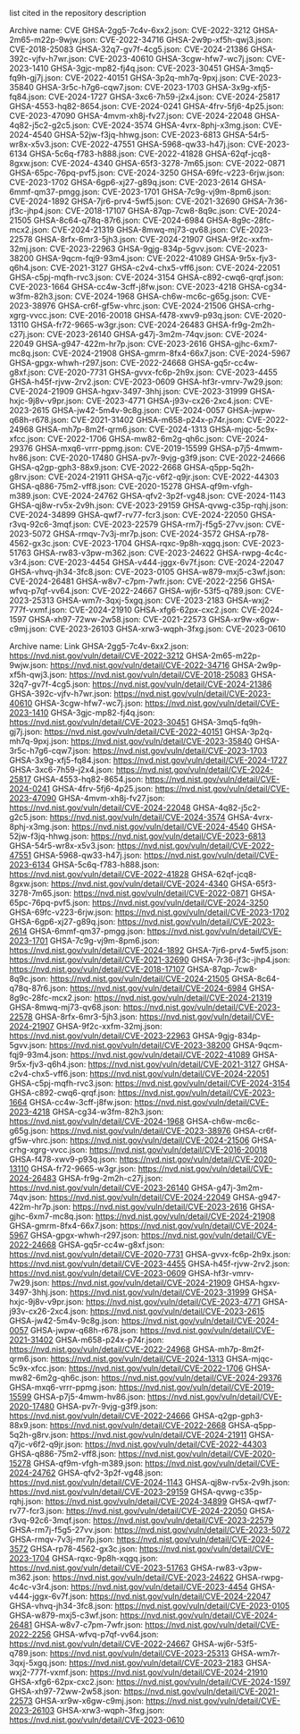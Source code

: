 list cited in the repository description

Archive name: CVE
GHSA-2gg5-7c4v-6xx2.json: CVE-2022-3212
GHSA-2m65-m22p-9wjw.json: CVE-2022-34716
GHSA-2w9p-xf5h-qwj3.json: CVE-2018-25083
GHSA-32q7-gv7f-4cg5.json: CVE-2024-21386
GHSA-392c-vjfv-h7wr.json: CVE-2023-40610
GHSA-3cgw-hfw7-wc7j.json: CVE-2023-1410
GHSA-3gjc-mp82-fj4q.json: CVE-2023-30451
GHSA-3mq5-fq9h-gj7j.json: CVE-2022-40151
GHSA-3p2q-mh7q-9pxj.json: CVE-2023-35840
GHSA-3r5c-h7g6-cqw7.json: CVE-2023-1703
GHSA-3x9g-xfj5-fq84.json: CVE-2024-1727
GHSA-3xc6-7h59-j2x4.json: CVE-2024-25817
GHSA-4553-hq82-8654.json: CVE-2024-0241
GHSA-4frv-5fj6-4p25.json: CVE-2023-47090
GHSA-4mvm-xh8j-fv27.json: CVE-2024-22048
GHSA-4q82-j5c2-g2c5.json: CVE-2024-3574
GHSA-4vrx-8phj-x3mg.json: CVE-2024-4540
GHSA-52jw-f3jq-hhwg.json: CVE-2023-6813
GHSA-54r5-wr8x-x5v3.json: CVE-2022-47551
GHSA-5968-qw33-h47j.json: CVE-2023-6134
GHSA-5c6q-f783-h888.json: CVE-2022-41828
GHSA-62qf-jcq8-8gxw.json: CVE-2024-4340
GHSA-65f3-3278-7m65.json: CVE-2022-0871
GHSA-65pc-76pq-pvf5.json: CVE-2024-3250
GHSA-69fc-v223-6rjw.json: CVE-2023-1702
GHSA-6gp6-xj27-g89q.json: CVE-2023-2614
GHSA-6mmf-qm37-pmgg.json: CVE-2023-1701
GHSA-7c9g-vj9m-8pm6.json: CVE-2024-1892
GHSA-7jr6-prv4-5wf5.json: CVE-2021-32690
GHSA-7r36-jf3c-jhp4.json: CVE-2018-17107
GHSA-87qp-7cw8-8q9c.json: CVE-2024-21505
GHSA-8c64-q78q-87r6.json: CVE-2024-6984
GHSA-8g9c-28fc-mcx2.json: CVE-2024-21319
GHSA-8mwq-mj73-qv68.json: CVE-2023-22578
GHSA-8rfx-6mr3-5jh3.json: CVE-2024-21907
GHSA-9f2c-xxfm-32mj.json: CVE-2023-22963
GHSA-9gjg-834p-5gvv.json: CVE-2023-38200
GHSA-9qcm-fqj9-93m4.json: CVE-2022-41089
GHSA-9r5x-fjv3-q6h4.json: CVE-2021-3127
GHSA-c2v4-chx5-vff6.json: CVE-2024-22051
GHSA-c5pj-mqfh-rvc3.json: CVE-2024-3154
GHSA-c892-cwq6-qrqf.json: CVE-2023-1664
GHSA-cc4w-3cff-j8fw.json: CVE-2023-4218
GHSA-cg34-w3fm-82h3.json: CVE-2024-1968
GHSA-ch6w-mc6c-g65g.json: CVE-2023-38976
GHSA-cr6f-gf5w-vhrc.json: CVE-2024-21506
GHSA-crhg-xgrg-vvcc.json: CVE-2016-20018
GHSA-f478-xwv9-p93q.json: CVE-2020-13110
GHSA-fr72-9665-w3gr.json: CVE-2024-26483
GHSA-fr9g-2m2h-c27j.json: CVE-2023-26140
GHSA-g47j-3m2m-74qv.json: CVE-2024-22049
GHSA-g947-422m-hr7p.json: CVE-2023-2616
GHSA-gjhc-6xm7-mc8q.json: CVE-2024-21908
GHSA-gmrm-8fx4-66x7.json: CVE-2024-5967
GHSA-gpgx-whwh-r297.json: CVE-2022-24668
GHSA-gq5r-cc4w-g8xf.json: CVE-2020-7731
GHSA-gvvx-fc6p-2h9x.json: CVE-2023-4455
GHSA-h45f-rjvw-2rv2.json: CVE-2023-0609
GHSA-hf3r-vmrv-7w29.json: CVE-2024-21909
GHSA-hgxv-3497-3hhj.json: CVE-2023-31999
GHSA-hxjc-9j8v-v9pr.json: CVE-2023-4771
GHSA-j93v-cx26-2xc4.json: CVE-2023-2615
GHSA-jw42-5m4v-9c8g.json: CVE-2024-0057
GHSA-jwpw-q68h-r678.json: CVE-2021-31402
GHSA-m658-p24x-p74r.json: CVE-2022-24968
GHSA-mh7p-8m2f-qrm6.json: CVE-2024-1313
GHSA-mjqc-5c9x-xfcc.json: CVE-2022-1706
GHSA-mw82-6m2g-qh6c.json: CVE-2024-29376
GHSA-mxq6-vrrr-ppmg.json: CVE-2019-15599
GHSA-p7j5-4mwm-hv86.json: CVE-2020-17480
GHSA-pv7r-9vjg-g3f9.json: CVE-2022-24666
GHSA-q2gp-gph3-88x9.json: CVE-2022-2668
GHSA-q5pp-5q2h-g8rv.json: CVE-2024-21911
GHSA-q7jc-v6f2-q9jr.json: CVE-2022-44303
GHSA-q886-75m2-vff8.json: CVE-2020-15278
GHSA-qf9m-vfgh-m389.json: CVE-2024-24762
GHSA-qfv2-3p2f-vg48.json: CVE-2024-1143
GHSA-qj8w-rv5x-2v9h.json: CVE-2023-29159
GHSA-qvwg-c35p-rqhj.json: CVE-2024-34899
GHSA-qwf7-rv77-fcr3.json: CVE-2024-22050
GHSA-r3vq-92c6-3mqf.json: CVE-2023-22579
GHSA-rm7j-f5g5-27vv.json: CVE-2023-5072
GHSA-rmqv-7v3j-mr7p.json: CVE-2024-3572
GHSA-rp78-4562-gx3c.json: CVE-2023-1704
GHSA-rqxc-9p8h-xqgq.json: CVE-2023-51763
GHSA-rw83-v3pw-m362.json: CVE-2023-24622
GHSA-rwpg-4c4c-v3r4.json: CVE-2023-4454
GHSA-v444-jggx-6v7f.json: CVE-2024-22047
GHSA-vhvq-jh34-3fc8.json: CVE-2023-0105
GHSA-w879-mxj5-c3wf.json: CVE-2024-26481
GHSA-w8v7-c7pm-7wfr.json: CVE-2022-2256
GHSA-wfvq-p7qf-vv64.json: CVE-2022-24667
GHSA-wj6r-53f5-q789.json: CVE-2023-25313
GHSA-wm7r-3qxj-5xgq.json: CVE-2023-2183
GHSA-wxj2-777f-vxmf.json: CVE-2024-21910
GHSA-xfg6-62px-cxc2.json: CVE-2024-1597
GHSA-xh97-72ww-2w58.json: CVE-2021-22573
GHSA-xr9w-x6gw-c9mj.json: CVE-2023-26103
GHSA-xrw3-wqph-3fxg.json: CVE-2023-0610

Archive name: Link
GHSA-2gg5-7c4v-6xx2.json: https://nvd.nist.gov/vuln/detail/CVE-2022-3212
GHSA-2m65-m22p-9wjw.json: https://nvd.nist.gov/vuln/detail/CVE-2022-34716
GHSA-2w9p-xf5h-qwj3.json: https://nvd.nist.gov/vuln/detail/CVE-2018-25083
GHSA-32q7-gv7f-4cg5.json: https://nvd.nist.gov/vuln/detail/CVE-2024-21386
GHSA-392c-vjfv-h7wr.json: https://nvd.nist.gov/vuln/detail/CVE-2023-40610
GHSA-3cgw-hfw7-wc7j.json: https://nvd.nist.gov/vuln/detail/CVE-2023-1410
GHSA-3gjc-mp82-fj4q.json: https://nvd.nist.gov/vuln/detail/CVE-2023-30451
GHSA-3mq5-fq9h-gj7j.json: https://nvd.nist.gov/vuln/detail/CVE-2022-40151
GHSA-3p2q-mh7q-9pxj.json: https://nvd.nist.gov/vuln/detail/CVE-2023-35840
GHSA-3r5c-h7g6-cqw7.json: https://nvd.nist.gov/vuln/detail/CVE-2023-1703
GHSA-3x9g-xfj5-fq84.json: https://nvd.nist.gov/vuln/detail/CVE-2024-1727
GHSA-3xc6-7h59-j2x4.json: https://nvd.nist.gov/vuln/detail/CVE-2024-25817
GHSA-4553-hq82-8654.json: https://nvd.nist.gov/vuln/detail/CVE-2024-0241
GHSA-4frv-5fj6-4p25.json: https://nvd.nist.gov/vuln/detail/CVE-2023-47090
GHSA-4mvm-xh8j-fv27.json: https://nvd.nist.gov/vuln/detail/CVE-2024-22048
GHSA-4q82-j5c2-g2c5.json: https://nvd.nist.gov/vuln/detail/CVE-2024-3574
GHSA-4vrx-8phj-x3mg.json: https://nvd.nist.gov/vuln/detail/CVE-2024-4540
GHSA-52jw-f3jq-hhwg.json: https://nvd.nist.gov/vuln/detail/CVE-2023-6813
GHSA-54r5-wr8x-x5v3.json: https://nvd.nist.gov/vuln/detail/CVE-2022-47551
GHSA-5968-qw33-h47j.json: https://nvd.nist.gov/vuln/detail/CVE-2023-6134
GHSA-5c6q-f783-h888.json: https://nvd.nist.gov/vuln/detail/CVE-2022-41828
GHSA-62qf-jcq8-8gxw.json: https://nvd.nist.gov/vuln/detail/CVE-2024-4340
GHSA-65f3-3278-7m65.json: https://nvd.nist.gov/vuln/detail/CVE-2022-0871
GHSA-65pc-76pq-pvf5.json: https://nvd.nist.gov/vuln/detail/CVE-2024-3250
GHSA-69fc-v223-6rjw.json: https://nvd.nist.gov/vuln/detail/CVE-2023-1702
GHSA-6gp6-xj27-g89q.json: https://nvd.nist.gov/vuln/detail/CVE-2023-2614
GHSA-6mmf-qm37-pmgg.json: https://nvd.nist.gov/vuln/detail/CVE-2023-1701
GHSA-7c9g-vj9m-8pm6.json: https://nvd.nist.gov/vuln/detail/CVE-2024-1892
GHSA-7jr6-prv4-5wf5.json: https://nvd.nist.gov/vuln/detail/CVE-2021-32690
GHSA-7r36-jf3c-jhp4.json: https://nvd.nist.gov/vuln/detail/CVE-2018-17107
GHSA-87qp-7cw8-8q9c.json: https://nvd.nist.gov/vuln/detail/CVE-2024-21505
GHSA-8c64-q78q-87r6.json: https://nvd.nist.gov/vuln/detail/CVE-2024-6984
GHSA-8g9c-28fc-mcx2.json: https://nvd.nist.gov/vuln/detail/CVE-2024-21319
GHSA-8mwq-mj73-qv68.json: https://nvd.nist.gov/vuln/detail/CVE-2023-22578
GHSA-8rfx-6mr3-5jh3.json: https://nvd.nist.gov/vuln/detail/CVE-2024-21907
GHSA-9f2c-xxfm-32mj.json: https://nvd.nist.gov/vuln/detail/CVE-2023-22963
GHSA-9gjg-834p-5gvv.json: https://nvd.nist.gov/vuln/detail/CVE-2023-38200
GHSA-9qcm-fqj9-93m4.json: https://nvd.nist.gov/vuln/detail/CVE-2022-41089
GHSA-9r5x-fjv3-q6h4.json: https://nvd.nist.gov/vuln/detail/CVE-2021-3127
GHSA-c2v4-chx5-vff6.json: https://nvd.nist.gov/vuln/detail/CVE-2024-22051
GHSA-c5pj-mqfh-rvc3.json: https://nvd.nist.gov/vuln/detail/CVE-2024-3154
GHSA-c892-cwq6-qrqf.json: https://nvd.nist.gov/vuln/detail/CVE-2023-1664
GHSA-cc4w-3cff-j8fw.json: https://nvd.nist.gov/vuln/detail/CVE-2023-4218
GHSA-cg34-w3fm-82h3.json: https://nvd.nist.gov/vuln/detail/CVE-2024-1968
GHSA-ch6w-mc6c-g65g.json: https://nvd.nist.gov/vuln/detail/CVE-2023-38976
GHSA-cr6f-gf5w-vhrc.json: https://nvd.nist.gov/vuln/detail/CVE-2024-21506
GHSA-crhg-xgrg-vvcc.json: https://nvd.nist.gov/vuln/detail/CVE-2016-20018
GHSA-f478-xwv9-p93q.json: https://nvd.nist.gov/vuln/detail/CVE-2020-13110
GHSA-fr72-9665-w3gr.json: https://nvd.nist.gov/vuln/detail/CVE-2024-26483
GHSA-fr9g-2m2h-c27j.json: https://nvd.nist.gov/vuln/detail/CVE-2023-26140
GHSA-g47j-3m2m-74qv.json: https://nvd.nist.gov/vuln/detail/CVE-2024-22049
GHSA-g947-422m-hr7p.json: https://nvd.nist.gov/vuln/detail/CVE-2023-2616
GHSA-gjhc-6xm7-mc8q.json: https://nvd.nist.gov/vuln/detail/CVE-2024-21908
GHSA-gmrm-8fx4-66x7.json: https://nvd.nist.gov/vuln/detail/CVE-2024-5967
GHSA-gpgx-whwh-r297.json: https://nvd.nist.gov/vuln/detail/CVE-2022-24668
GHSA-gq5r-cc4w-g8xf.json: https://nvd.nist.gov/vuln/detail/CVE-2020-7731
GHSA-gvvx-fc6p-2h9x.json: https://nvd.nist.gov/vuln/detail/CVE-2023-4455
GHSA-h45f-rjvw-2rv2.json: https://nvd.nist.gov/vuln/detail/CVE-2023-0609
GHSA-hf3r-vmrv-7w29.json: https://nvd.nist.gov/vuln/detail/CVE-2024-21909
GHSA-hgxv-3497-3hhj.json: https://nvd.nist.gov/vuln/detail/CVE-2023-31999
GHSA-hxjc-9j8v-v9pr.json: https://nvd.nist.gov/vuln/detail/CVE-2023-4771
GHSA-j93v-cx26-2xc4.json: https://nvd.nist.gov/vuln/detail/CVE-2023-2615
GHSA-jw42-5m4v-9c8g.json: https://nvd.nist.gov/vuln/detail/CVE-2024-0057
GHSA-jwpw-q68h-r678.json: https://nvd.nist.gov/vuln/detail/CVE-2021-31402
GHSA-m658-p24x-p74r.json: https://nvd.nist.gov/vuln/detail/CVE-2022-24968
GHSA-mh7p-8m2f-qrm6.json: https://nvd.nist.gov/vuln/detail/CVE-2024-1313
GHSA-mjqc-5c9x-xfcc.json: https://nvd.nist.gov/vuln/detail/CVE-2022-1706
GHSA-mw82-6m2g-qh6c.json: https://nvd.nist.gov/vuln/detail/CVE-2024-29376
GHSA-mxq6-vrrr-ppmg.json: https://nvd.nist.gov/vuln/detail/CVE-2019-15599
GHSA-p7j5-4mwm-hv86.json: https://nvd.nist.gov/vuln/detail/CVE-2020-17480
GHSA-pv7r-9vjg-g3f9.json: https://nvd.nist.gov/vuln/detail/CVE-2022-24666
GHSA-q2gp-gph3-88x9.json: https://nvd.nist.gov/vuln/detail/CVE-2022-2668
GHSA-q5pp-5q2h-g8rv.json: https://nvd.nist.gov/vuln/detail/CVE-2024-21911
GHSA-q7jc-v6f2-q9jr.json: https://nvd.nist.gov/vuln/detail/CVE-2022-44303
GHSA-q886-75m2-vff8.json: https://nvd.nist.gov/vuln/detail/CVE-2020-15278
GHSA-qf9m-vfgh-m389.json: https://nvd.nist.gov/vuln/detail/CVE-2024-24762
GHSA-qfv2-3p2f-vg48.json: https://nvd.nist.gov/vuln/detail/CVE-2024-1143
GHSA-qj8w-rv5x-2v9h.json: https://nvd.nist.gov/vuln/detail/CVE-2023-29159
GHSA-qvwg-c35p-rqhj.json: https://nvd.nist.gov/vuln/detail/CVE-2024-34899
GHSA-qwf7-rv77-fcr3.json: https://nvd.nist.gov/vuln/detail/CVE-2024-22050
GHSA-r3vq-92c6-3mqf.json: https://nvd.nist.gov/vuln/detail/CVE-2023-22579
GHSA-rm7j-f5g5-27vv.json: https://nvd.nist.gov/vuln/detail/CVE-2023-5072
GHSA-rmqv-7v3j-mr7p.json: https://nvd.nist.gov/vuln/detail/CVE-2024-3572
GHSA-rp78-4562-gx3c.json: https://nvd.nist.gov/vuln/detail/CVE-2023-1704
GHSA-rqxc-9p8h-xqgq.json: https://nvd.nist.gov/vuln/detail/CVE-2023-51763
GHSA-rw83-v3pw-m362.json: https://nvd.nist.gov/vuln/detail/CVE-2023-24622
GHSA-rwpg-4c4c-v3r4.json: https://nvd.nist.gov/vuln/detail/CVE-2023-4454
GHSA-v444-jggx-6v7f.json: https://nvd.nist.gov/vuln/detail/CVE-2024-22047
GHSA-vhvq-jh34-3fc8.json: https://nvd.nist.gov/vuln/detail/CVE-2023-0105
GHSA-w879-mxj5-c3wf.json: https://nvd.nist.gov/vuln/detail/CVE-2024-26481
GHSA-w8v7-c7pm-7wfr.json: https://nvd.nist.gov/vuln/detail/CVE-2022-2256
GHSA-wfvq-p7qf-vv64.json: https://nvd.nist.gov/vuln/detail/CVE-2022-24667
GHSA-wj6r-53f5-q789.json: https://nvd.nist.gov/vuln/detail/CVE-2023-25313
GHSA-wm7r-3qxj-5xgq.json: https://nvd.nist.gov/vuln/detail/CVE-2023-2183
GHSA-wxj2-777f-vxmf.json: https://nvd.nist.gov/vuln/detail/CVE-2024-21910
GHSA-xfg6-62px-cxc2.json: https://nvd.nist.gov/vuln/detail/CVE-2024-1597
GHSA-xh97-72ww-2w58.json: https://nvd.nist.gov/vuln/detail/CVE-2021-22573
GHSA-xr9w-x6gw-c9mj.json: https://nvd.nist.gov/vuln/detail/CVE-2023-26103
GHSA-xrw3-wqph-3fxg.json: https://nvd.nist.gov/vuln/detail/CVE-2023-0610


